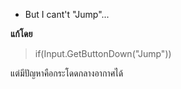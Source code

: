 - But I cant't "Jump"... 

**แก้โดย** 

> if(Input.GetButtonDown("Jump"))

แต่มีปัญหาคือกระโดดกลางอากาศได้
